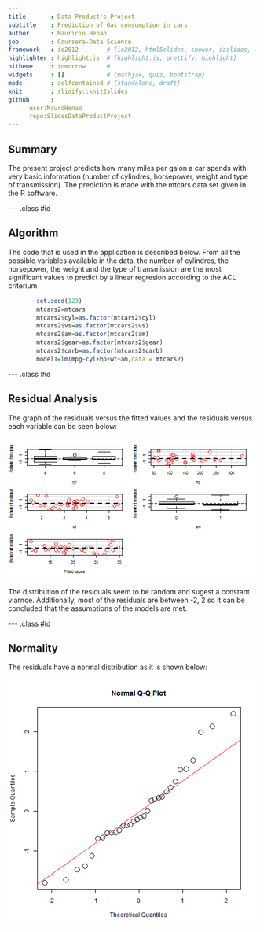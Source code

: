 ```yaml
---
title       : Data Product's Project 
subtitle    : Prediction of Gas consumption in cars
author      : Mauricio Henao
job         : Coursera-Data Science
framework   : io2012        # {io2012, html5slides, shower, dzslides, ...}
highlighter : highlight.js  # {highlight.js, prettify, highlight}
hitheme     : tomorrow      # 
widgets     : []            # {mathjax, quiz, bootstrap}
mode        : selfcontained # {standalone, draft}
knit        : slidify::knit2slides
github      : 
      user:MauroHenao
      repo:SlidesDataProductProject
---
```



## Summary

The present project predicts how many miles per galon a car spends with very basic information (number of cylindres, horsepower, weight and type of transmission). The prediction is made with the mtcars data set given in the R software. 

--- .class #id 

## Algorithm

The code that is used in the application is described below. From all the possible variables available in the data, the number of cylindres, the horsepower, the weight and the type of transmission are the most significant values to predict by a linear regresion according to the ACL criterium


```r
        set.seed(123)
        mtcars2=mtcars
        mtcars2$cyl=as.factor(mtcars2$cyl)
        mtcars2$vs=as.factor(mtcars2$vs)
        mtcars2$am=as.factor(mtcars2$am)
        mtcars2$gear=as.factor(mtcars2$gear)
        mtcars2$carb=as.factor(mtcars2$carb)
        model1=lm(mpg~cyl+hp+wt+am,data = mtcars2)
```

--- .class #id 

## Residual Analysis 

The graph of the residuals versus the fitted values and  the residuals versus each variable can be seen below:

![plot of chunk unnamed-chunk-2](assets/fig/unnamed-chunk-2-1.png)

The distribution of the residuals seem to be random and sugest a constant viarnce.
Additionally, most of the residuals are between -2, 2 so it can be concluded that the assumptions of the models are met.

--- .class #id 

## Normality

The residuals have a normal distribution as it is shown below:

![plot of chunk unnamed-chunk-3](assets/fig/unnamed-chunk-3-1.png)




